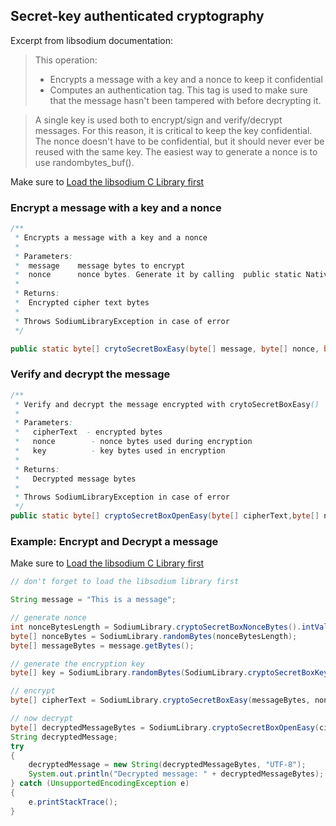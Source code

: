 ## Secret-key authenticated cryptography

 Excerpt from libsodium documentation:

> This operation:
> * Encrypts a message with a key and a nonce to keep it confidential
> * Computes an authentication tag. This tag is used to make sure that the message hasn't been tampered with before decrypting it.

> A single key is used both to encrypt/sign and verify/decrypt messages. For this reason, it is critical to keep the key confidential.
> The nonce doesn't have to be confidential, but it should never ever be reused with the same key. The easiest way to generate a nonce is to use randombytes_buf().

Make sure to [Load the libsodium C Library first](#load-the-libsodium-c-library-first)

### Encrypt a message with a key and a nonce

```java
/**
 * Encrypts a message with a key and a nonce
 *
 * Parameters:
 *  message    message bytes to encrypt
 *  nonce      nonce bytes. Generate it by calling  public static NativeLong cryptoBoxNonceBytes()
 *
 * Returns:
 *  Encrypted cipher text bytes 
 *
 * Throws SodiumLibraryException in case of error
 */

public static byte[] crytoSecretBoxEasy(byte[] message, byte[] nonce, byte[] key)
```

### Verify and decrypt the message

```java
/**
 * Verify and decrypt the message encrypted with crytoSecretBoxEasy()
 *
 * Parameters:
 *   cipherText  - encrypted bytes
 *   nonce        - nonce bytes used during encryption
 *   key          - key bytes used in encryption
 * 
 * Returns:
 *   Decrypted message bytes
 *  
 * Throws SodiumLibraryException in case of error
 */
public static byte[] cryptoSecretBoxOpenEasy(byte[] cipherText,byte[] nonce, byte[] key)
```

### Example: Encrypt and Decrypt a message

Make sure to [Load the libsodium C Library first](#load-the-libsodium-c-library-first)

```java
// don't forget to load the libsodium library first

String message = "This is a message";

// generate nonce
int nonceBytesLength = SodiumLibrary.cryptoSecretBoxNonceBytes().intValue();
byte[] nonceBytes = SodiumLibrary.randomBytes(nonceBytesLength);
byte[] messageBytes = message.getBytes();

// generate the encryption key
byte[] key = SodiumLibrary.randomBytes(SodiumLibrary.cryptoSecretBoxKeyBytes().intValue());

// encrypt
byte[] cipherText = SodiumLibrary.cryptoSecretBoxEasy(messageBytes, nonceBytes, key);

// now decrypt
byte[] decryptedMessageBytes = SodiumLibrary.cryptoSecretBoxOpenEasy(cipherText, nonceBytes, key);
String decryptedMessage;
try
{
    decryptedMessage = new String(decryptedMessageBytes, "UTF-8");
    System.out.println("Decrypted message: " + decryptedMessageBytes);
} catch (UnsupportedEncodingException e)
{
    e.printStackTrace();
}
```

